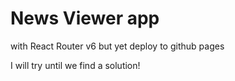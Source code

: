 # News Viewer app

with React Router v6
but yet deploy to github pages

I will try until we find a solution!
